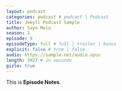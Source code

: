 ```yaml
---
layout: podcast
categories: podcast # podcast | Podcast
title: Jekyll Podcast Sample
author: Sayo Melu
season: 2
episode: 9
episodeType: full # full | trailer | bonus
explicit: false # true | false
audio: https://sample.net/audio.opus
length: 3927 # in seconds
gizle: true
---
```


This is **Episode Notes**.